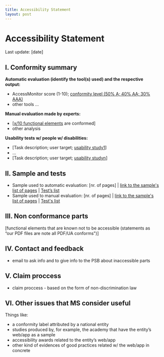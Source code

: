 ```yaml
---
title: Accessibility Statement
layout: post
---
```

# Accessibility Statement

Last update: [date]

## I. Conformity summary

**Automatic evaluation (identify the tool(s) used) and the respective output:** 

- AccessMonitor score (1-10); [conformity level (50% A; 40% AA; 30% AAA)](http://www.acessibilidade.gov.pt/accessmonitor/wcag20/?sid=3962)
- other tools ...

**Manual evaluation made by experts:**

- [[x/10 functional elements](https://jorgeponto.github.io/a11y/lista-verificacao.html) are conformed]
- other analysis

**Usability tests w/ people w/ disabilities:**

- [Task description; user target; [usability study1](#)]
- ...
- [Task description; user target; [usability studyn](#)]

## II. Sample and tests

- Sample used to automatic evaluation: [nr. of pages] | [link to the sample's list of pages](http://www.acessibilidade.gov.pt/accessmonitor/wcag20/?sid=3962) | [Test’s list](https://docs.google.com/spreadsheets/d/1iTht_2_fznEpa-sc5VPKTLtY5MGMYzq-Ad__YWPXOlA/edit#gid=0)
- Sample used to manual evaluation: [nr. of pages] | [link to the sample's list of pages](#) | [Test's list](https://jorgeponto.github.io/a11y/lista-verificacao.html)

## III.	 Non conformance parts

[functional elements that are known not to be accessible (statements as “our PDF files are note all PDF/UA conforms")]
 
## IV.	Contact and feedback

- email to ask info and to give info to the PSB about inaccessible parts

## V. Claim proccess

- claim proccess - based on the form of non-discrimination law

## VI. Other issues that MS consider useful

Things like:
- a conformity label attributed by a national entity
- studies produced by, for example, the academy that have the entity’s web/app as a sample
- accessibility awards related to the entity’s web/app
- other kind of evidences of good practices related w/ the web/app in concrete
